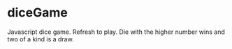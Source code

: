 # diceGame
Javascript dice game. Refresh to play. Die with the higher number wins and two of a kind is a draw. 

